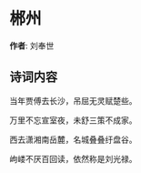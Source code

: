 # 郴州

**作者**: 刘奉世

## 诗词内容

当年贾傅去长沙，吊屈无灵赋楚些。

万里不忘宣室夜，未舒三策不成家。

西去潇湘南岳麓，名城叠叠纡盘谷。

岣嵝不厌百回读，依然称是刘光禄。

